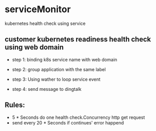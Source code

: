 # serviceMonitor
kubernetes health check using service


## customer kubernetes readiness health check using web domain

- step 1: binding k8s service name with web domain

- step 2: group application with the same label

- step 3: Using wather to loop service event

- step 4: send message to dingtalk

## Rules:

- 5 * Seconds do one health check.Concurrency http get request
- send every 20 * Seconds if continues' error happend

